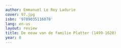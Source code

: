 ```yaml
---
author: Emmanuel Le Roy Ladurie
cover: 97.jpg
isbn: '9789035116078'
lang: en-us
layout: review
title: De eeuw van de familie Platter (1499-1628)
year: 0
---
```


